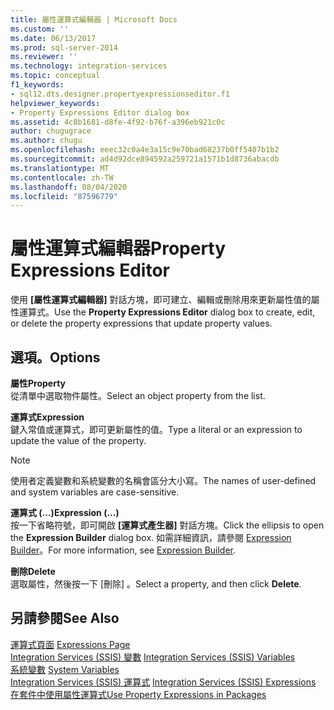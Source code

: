 ```yaml
---
title: 屬性運算式編輯器 | Microsoft Docs
ms.custom: ''
ms.date: 06/13/2017
ms.prod: sql-server-2014
ms.reviewer: ''
ms.technology: integration-services
ms.topic: conceptual
f1_keywords:
- sql12.dts.designer.propertyexpressionseditor.f1
helpviewer_keywords:
- Property Expressions Editor dialog box
ms.assetid: 4c8b1681-d8fe-4f92-b76f-a396eb921c0c
author: chugugrace
ms.author: chugu
ms.openlocfilehash: eeec32c0a4e3a15c9e70bad68237b0ff5407b1b2
ms.sourcegitcommit: ad4d92dce894592a259721a1571b1d8736abacdb
ms.translationtype: MT
ms.contentlocale: zh-TW
ms.lasthandoff: 08/04/2020
ms.locfileid: "87596779"
---
```

# <a name="property-expressions-editor"></a><span data-ttu-id="9e278-102">屬性運算式編輯器</span><span class="sxs-lookup"><span data-stu-id="9e278-102">Property Expressions Editor</span></span>
  <span data-ttu-id="9e278-103">使用 **[屬性運算式編輯器]** 對話方塊，即可建立、編輯或刪除用來更新屬性值的屬性運算式。</span><span class="sxs-lookup"><span data-stu-id="9e278-103">Use the **Property Expressions Editor** dialog box to create, edit, or delete the property expressions that update property values.</span></span>  
  
## <a name="options"></a><span data-ttu-id="9e278-104">選項。</span><span class="sxs-lookup"><span data-stu-id="9e278-104">Options</span></span>  
 <span data-ttu-id="9e278-105">**屬性**</span><span class="sxs-lookup"><span data-stu-id="9e278-105">**Property**</span></span>  
 <span data-ttu-id="9e278-106">從清單中選取物件屬性。</span><span class="sxs-lookup"><span data-stu-id="9e278-106">Select an object property from the list.</span></span>  
  
 <span data-ttu-id="9e278-107">**運算式**</span><span class="sxs-lookup"><span data-stu-id="9e278-107">**Expression**</span></span>  
 <span data-ttu-id="9e278-108">鍵入常值或運算式，即可更新屬性的值。</span><span class="sxs-lookup"><span data-stu-id="9e278-108">Type a literal or an expression to update the value of the property.</span></span>  
  
> [!NOTE]  
>  <span data-ttu-id="9e278-109">使用者定義變數和系統變數的名稱會區分大小寫。</span><span class="sxs-lookup"><span data-stu-id="9e278-109">The names of user-defined and system variables are case-sensitive.</span></span>  
  
 <span data-ttu-id="9e278-110">**運算式 (...)**</span><span class="sxs-lookup"><span data-stu-id="9e278-110">**Expression (...)**</span></span>  
 <span data-ttu-id="9e278-111">按一下省略符號，即可開啟 **[運算式產生器]** 對話方塊。</span><span class="sxs-lookup"><span data-stu-id="9e278-111">Click the ellipsis to open the **Expression Builder** dialog box.</span></span> <span data-ttu-id="9e278-112">如需詳細資訊，請參閱 [Expression Builder](expression-builder.md)。</span><span class="sxs-lookup"><span data-stu-id="9e278-112">For more information, see [Expression Builder](expression-builder.md).</span></span>  
  
 <span data-ttu-id="9e278-113">**刪除**</span><span class="sxs-lookup"><span data-stu-id="9e278-113">**Delete**</span></span>  
 <span data-ttu-id="9e278-114">選取屬性，然後按一下 [刪除]  。</span><span class="sxs-lookup"><span data-stu-id="9e278-114">Select a property, and then click **Delete**.</span></span>  
  
## <a name="see-also"></a><span data-ttu-id="9e278-115">另請參閱</span><span class="sxs-lookup"><span data-stu-id="9e278-115">See Also</span></span>  
 <span data-ttu-id="9e278-116">[運算式頁面](expressions-page.md) </span><span class="sxs-lookup"><span data-stu-id="9e278-116">[Expressions Page](expressions-page.md) </span></span>  
 <span data-ttu-id="9e278-117">[Integration Services &#40;SSIS&#41; 變數](../integration-services-ssis-variables.md) </span><span class="sxs-lookup"><span data-stu-id="9e278-117">[Integration Services &#40;SSIS&#41; Variables](../integration-services-ssis-variables.md) </span></span>  
 <span data-ttu-id="9e278-118">[系統變數](../system-variables.md) </span><span class="sxs-lookup"><span data-stu-id="9e278-118">[System Variables](../system-variables.md) </span></span>  
 <span data-ttu-id="9e278-119">[Integration Services &#40;SSIS&#41; 運算式](integration-services-ssis-expressions.md) </span><span class="sxs-lookup"><span data-stu-id="9e278-119">[Integration Services &#40;SSIS&#41; Expressions](integration-services-ssis-expressions.md) </span></span>  
 [<span data-ttu-id="9e278-120">在套件中使用屬性運算式</span><span class="sxs-lookup"><span data-stu-id="9e278-120">Use Property Expressions in Packages</span></span>](use-property-expressions-in-packages.md)  
  
  
